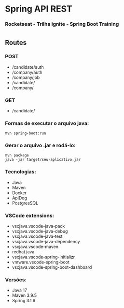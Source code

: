 # Spring API REST
### Rocketseat - Trilha ignite - Spring Boot Training

#

## Routes

### POST
- /candidate/auth
- /company/auth
- /company/job
- /candidate/
- /company/

### GET
- /candidate/

### Formas de executar o arquivo java:
```
mvn spring-boot:run
```

### Gerar o arquivo .jar e rodá-lo:
```
mvn package
java -jar target/seu-aplicativo.jar
```

### Tecnologias:
- Java
- Maven
- Docker 
- ApiDog
- PostgresSQL

### VSCode extensions:
- vscjava.vscode-java-pack
- vscjava.vscode-java-debug
- vscjava.vscode-java-test
- vscjava.vscode-java-dependency
- vscjava.vscode-maven
- redhat.java
- vscjava.vscode-spring-initializr
- vmware.vscode-spring-boot
- vscjava.vscode-spring-boot-dashboard

### Versões:
- Java 17
- Maven 3.9.5
- Spring 3.1.6
